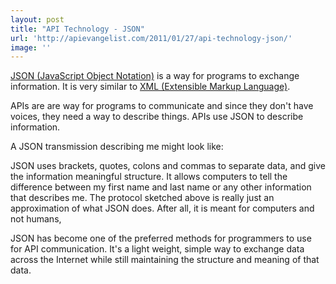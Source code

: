 ```yaml
---
layout: post
title: "API Technology - JSON"
url: 'http://apievangelist.com/2011/01/27/api-technology-json/'
image: ''
---
```


<img class="c1" src="http://kinlane-productions.s3.amazonaws.com/JSON.gif" alt="" align="right" />[JSON (JavaScript Object Notation)][1] is a way for programs to exchange information. It is very similar to [XML (Extensible Markup Language)][2].

APIs are are way for programs to communicate and since they don't have voices, they need a way to describe things. APIs use JSON to describe information.

A JSON transmission describing me might look like:

JSON uses brackets, quotes, colons and commas to separate data, and give the information meaningful structure. It allows computers to tell the difference between my first name and last name or any other information that describes me. The protocol sketched above is really just an approximation of what JSON does. After all, it is meant for computers and not humans,

JSON has become one of the preferred methods for programmers to use for API communication. It's a light weight, simple way to exchange data across the Internet while still maintaining the structure and meaning of that data.

   [1]: http://www.json.org/
   [2]: http://en.wikipedia.org/wiki/XML
